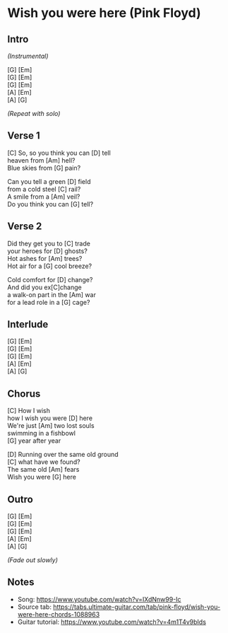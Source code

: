 # Wish you were here (Pink Floyd)

## Intro

_(Instrumental)_

[G] [Em]  
[G] [Em]  
[G] [Em]  
[A] [Em]  
[A] [G]

_(Repeat with solo)_

## Verse 1

[C] So, so you think you can [D] tell  
heaven from [Am] hell?  
Blue skies from [G] pain?

Can you tell a green [D] field  
from a cold steel [C] rail?  
A smile from a [Am] veil?  
Do you think you can [G] tell?

## Verse 2

Did they get you to [C] trade  
your heroes for [D] ghosts?  
Hot ashes for [Am] trees?  
Hot air for a [G] cool breeze?

Cold comfort for [D] change?  
And did you ex[C]change  
a walk-on part in the [Am] war  
for a lead role in a [G] cage?

## Interlude

[G] [Em]  
[G] [Em]  
[G] [Em]  
[A] [Em]  
[A] [G]

## Chorus

[C] How I wish  
how I wish you were [D] here  
We're just [Am] two lost souls  
swimming in a fishbowl  
[G] year after year

[D] Running over the same old ground  
[C] what have we found?  
The same old [Am] fears  
Wish you were [G] here

## Outro

[G] [Em]  
[G] [Em]  
[G] [Em]  
[A] [Em]  
[A] [G]

_(Fade out slowly)_

## Notes

- Song: <https://www.youtube.com/watch?v=IXdNnw99-Ic>
- Source tab: <https://tabs.ultimate-guitar.com/tab/pink-floyd/wish-you-were-here-chords-1088963>
- Guitar tutorial: <https://www.youtube.com/watch?v=4m1T4v9bIds>
